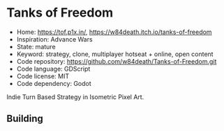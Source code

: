 # Tanks of Freedom

- Home: https://tof.p1x.in/, https://w84death.itch.io/tanks-of-freedom
- Inspiration: Advance Wars
- State: mature
- Keyword: strategy, clone, multiplayer hotseat + online, open content
- Code repository: https://github.com/w84death/Tanks-of-Freedom.git
- Code language: GDScript
- Code license: MIT
- Code dependency: Godot

Indie Turn Based Strategy in Isometric Pixel Art.

## Building
